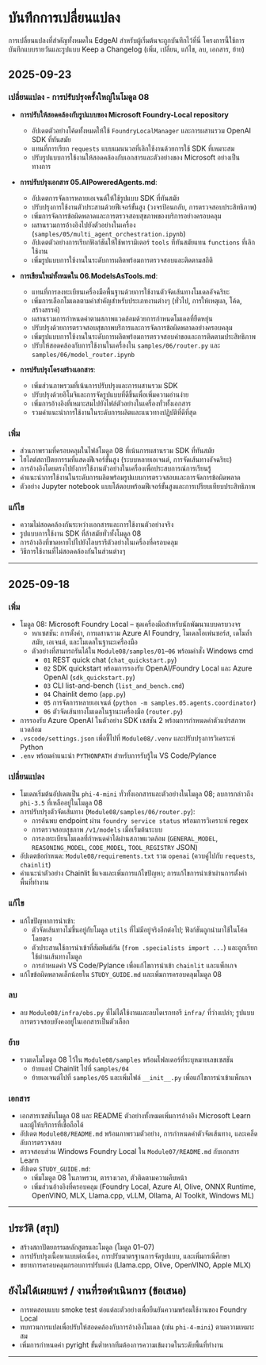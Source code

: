 <!--
CO_OP_TRANSLATOR_METADATA:
{
  "original_hash": "906e890232c6c2e1dac4cccfeb449acd",
  "translation_date": "2025-09-24T22:33:02+00:00",
  "source_file": "CHANGELOG.md",
  "language_code": "th"
}
-->
# บันทึกการเปลี่ยนแปลง

การเปลี่ยนแปลงที่สำคัญทั้งหมดใน EdgeAI สำหรับผู้เริ่มต้นจะถูกบันทึกไว้ที่นี่ โครงการนี้ใช้การบันทึกแบบรายวันและรูปแบบ Keep a Changelog (เพิ่ม, เปลี่ยน, แก้ไข, ลบ, เอกสาร, ย้าย)

## 2025-09-23

### เปลี่ยนแปลง - การปรับปรุงครั้งใหญ่ในโมดูล 08
- **การปรับให้สอดคล้องกับรูปแบบของ Microsoft Foundry-Local repository**
  - อัปเดตตัวอย่างโค้ดทั้งหมดให้ใช้ `FoundryLocalManager` และการผสานรวม OpenAI SDK ที่ทันสมัย
  - แทนที่การเรียก `requests` แบบแมนนวลที่เลิกใช้งานด้วยการใช้ SDK ที่เหมาะสม
  - ปรับรูปแบบการใช้งานให้สอดคล้องกับเอกสารและตัวอย่างของ Microsoft อย่างเป็นทางการ

- **การปรับปรุงเอกสาร 05.AIPoweredAgents.md**:
  - อัปเดตการจัดการหลายเอเจนต์ให้ใช้รูปแบบ SDK ที่ทันสมัย
  - ปรับปรุงการใช้งานตัวประสานด้วยฟีเจอร์ขั้นสูง (วงจรป้อนกลับ, การตรวจสอบประสิทธิภาพ)
  - เพิ่มการจัดการข้อผิดพลาดและการตรวจสอบสุขภาพของบริการอย่างครอบคลุม
  - ผสานรวมการอ้างอิงไปยังตัวอย่างในเครื่อง (`samples/05/multi_agent_orchestration.ipynb`)
  - อัปเดตตัวอย่างการเรียกฟังก์ชันให้ใช้พารามิเตอร์ `tools` ที่ทันสมัยแทน `functions` ที่เลิกใช้งาน
  - เพิ่มรูปแบบการใช้งานในระดับการผลิตพร้อมการตรวจสอบและติดตามสถิติ

- **การเขียนใหม่ทั้งหมดใน 06.ModelsAsTools.md**:
  - แทนที่การลงทะเบียนเครื่องมือพื้นฐานด้วยการใช้งานตัวจัดเส้นทางโมเดลอัจฉริยะ
  - เพิ่มการเลือกโมเดลตามคำสำคัญสำหรับประเภทงานต่างๆ (ทั่วไป, การให้เหตุผล, โค้ด, สร้างสรรค์)
  - ผสานรวมการกำหนดค่าตามสภาพแวดล้อมด้วยการกำหนดโมเดลที่ยืดหยุ่น
  - ปรับปรุงด้วยการตรวจสอบสุขภาพบริการและการจัดการข้อผิดพลาดอย่างครอบคลุม
  - เพิ่มรูปแบบการใช้งานในระดับการผลิตพร้อมการตรวจสอบคำขอและการติดตามประสิทธิภาพ
  - ปรับให้สอดคล้องกับการใช้งานในเครื่องใน `samples/06/router.py` และ `samples/06/model_router.ipynb`

- **การปรับปรุงโครงสร้างเอกสาร**:
  - เพิ่มส่วนภาพรวมที่เน้นการปรับปรุงและการผสานรวม SDK
  - ปรับปรุงด้วยอิโมจิและการจัดรูปแบบที่ดีขึ้นเพื่อเพิ่มความอ่านง่าย
  - เพิ่มการอ้างอิงที่เหมาะสมไปยังไฟล์ตัวอย่างในเครื่องทั่วทั้งเอกสาร
  - รวมคำแนะนำการใช้งานในระดับการผลิตและแนวทางปฏิบัติที่ดีที่สุด

### เพิ่ม
- ส่วนภาพรวมที่ครอบคลุมในไฟล์โมดูล 08 ที่เน้นการผสานรวม SDK ที่ทันสมัย
- ไฮไลต์สถาปัตยกรรมที่แสดงฟีเจอร์ขั้นสูง (ระบบหลายเอเจนต์, การจัดเส้นทางอัจฉริยะ)
- การอ้างอิงโดยตรงไปยังการใช้งานตัวอย่างในเครื่องเพื่อประสบการณ์การเรียนรู้
- คำแนะนำการใช้งานในระดับการผลิตพร้อมรูปแบบการตรวจสอบและการจัดการข้อผิดพลาด
- ตัวอย่าง Jupyter notebook แบบโต้ตอบพร้อมฟีเจอร์ขั้นสูงและการเปรียบเทียบประสิทธิภาพ

### แก้ไข
- ความไม่สอดคล้องกันระหว่างเอกสารและการใช้งานตัวอย่างจริง
- รูปแบบการใช้งาน SDK ที่ล้าสมัยทั่วทั้งโมดูล 08
- การอ้างอิงที่ขาดหายไปไปยังไลบรารีตัวอย่างในเครื่องที่ครอบคลุม
- วิธีการใช้งานที่ไม่สอดคล้องกันในส่วนต่างๆ

---

## 2025-09-18

### เพิ่ม
- โมดูล 08: Microsoft Foundry Local – ชุดเครื่องมือสำหรับนักพัฒนาแบบครบวงจร
  - หกเซสชัน: การตั้งค่า, การผสานรวม Azure AI Foundry, โมเดลโอเพ่นซอร์ส, เดโมล้ำสมัย, เอเจนต์, และโมเดลในฐานะเครื่องมือ
  - ตัวอย่างที่สามารถรันได้ใน `Module08/samples/01`–`06` พร้อมคำสั่ง Windows cmd
    - `01` REST quick chat (`chat_quickstart.py`)
    - `02` SDK quickstart พร้อมการรองรับ OpenAI/Foundry Local และ Azure OpenAI (`sdk_quickstart.py`)
    - `03` CLI list-and-bench (`list_and_bench.cmd`)
    - `04` Chainlit demo (`app.py`)
    - `05` การจัดการหลายเอเจนต์ (`python -m samples.05.agents.coordinator`)
    - `06` ตัวจัดเส้นทางโมเดลในฐานะเครื่องมือ (`router.py`)
- การรองรับ Azure OpenAI ในตัวอย่าง SDK เซสชัน 2 พร้อมการกำหนดค่าตัวแปรสภาพแวดล้อม
- `.vscode/settings.json` เพื่อชี้ไปที่ `Module08/.venv` และปรับปรุงการวิเคราะห์ Python
- `.env` พร้อมคำแนะนำ `PYTHONPATH` สำหรับการรับรู้ใน VS Code/Pylance

### เปลี่ยนแปลง
- โมเดลเริ่มต้นอัปเดตเป็น `phi-4-mini` ทั่วทั้งเอกสารและตัวอย่างในโมดูล 08; ลบการกล่าวถึง `phi-3.5` ที่เหลืออยู่ในโมดูล 08
- การปรับปรุงตัวจัดเส้นทาง (`Module08/samples/06/router.py`):
  - การค้นพบ endpoint ผ่าน `foundry service status` พร้อมการวิเคราะห์ regex
  - การตรวจสอบสุขภาพ `/v1/models` เมื่อเริ่มต้นระบบ
  - การลงทะเบียนโมเดลที่กำหนดค่าได้ผ่านสภาพแวดล้อม (`GENERAL_MODEL`, `REASONING_MODEL`, `CODE_MODEL`, `TOOL_REGISTRY` JSON)
- อัปเดตข้อกำหนด: `Module08/requirements.txt` รวม `openai` (ควบคู่ไปกับ `requests`, `chainlit`)
- คำแนะนำตัวอย่าง Chainlit ชี้แจงและเพิ่มการแก้ไขปัญหา; การแก้ไขการนำเข้าผ่านการตั้งค่าพื้นที่ทำงาน

### แก้ไข
- แก้ไขปัญหาการนำเข้า:
  - ตัวจัดเส้นทางไม่ขึ้นอยู่กับโมดูล `utils` ที่ไม่มีอยู่จริงอีกต่อไป; ฟังก์ชันถูกนำมาใช้ในโค้ดโดยตรง
  - ตัวประสานใช้การนำเข้าที่สัมพันธ์กัน (`from .specialists import ...`) และถูกเรียกใช้ผ่านเส้นทางโมดูล
  - การกำหนดค่า VS Code/Pylance เพื่อแก้ไขการนำเข้า `chainlit` และแพ็กเกจ
- แก้ไขข้อผิดพลาดเล็กน้อยใน `STUDY_GUIDE.md` และเพิ่มการครอบคลุมโมดูล 08

### ลบ
- ลบ `Module08/infra/obs.py` ที่ไม่ได้ใช้งานและลบไดเรกทอรี `infra/` ที่ว่างเปล่า; รูปแบบการตรวจสอบยังคงอยู่ในเอกสารเป็นตัวเลือก

### ย้าย
- รวมเดโมโมดูล 08 ไว้ใน `Module08/samples` พร้อมโฟลเดอร์ที่ระบุหมายเลขเซสชัน
  - ย้ายแอป Chainlit ไปที่ `samples/04`
  - ย้ายเอเจนต์ไปที่ `samples/05` และเพิ่มไฟล์ `__init__.py` เพื่อแก้ไขการนำเข้าแพ็กเกจ

### เอกสาร
- เอกสารเซสชันโมดูล 08 และ README ตัวอย่างทั้งหมดเพิ่มการอ้างอิง Microsoft Learn และผู้ให้บริการที่เชื่อถือได้
- อัปเดต `Module08/README.md` พร้อมภาพรวมตัวอย่าง, การกำหนดค่าตัวจัดเส้นทาง, และเคล็ดลับการตรวจสอบ
- ตรวจสอบส่วน Windows Foundry Local ใน `Module07/README.md` กับเอกสาร Learn
- อัปเดต `STUDY_GUIDE.md`:
  - เพิ่มโมดูล 08 ในภาพรวม, ตารางเวลา, ตัวติดตามความคืบหน้า
  - เพิ่มส่วนอ้างอิงที่ครอบคลุม (Foundry Local, Azure AI, Olive, ONNX Runtime, OpenVINO, MLX, Llama.cpp, vLLM, Ollama, AI Toolkit, Windows ML)

---

## ประวัติ (สรุป)
- สร้างสถาปัตยกรรมหลักสูตรและโมดูล (โมดูล 01–07)
- การปรับปรุงเนื้อหาแบบต่อเนื่อง, การปรับมาตรฐานการจัดรูปแบบ, และเพิ่มกรณีศึกษา
- ขยายการครอบคลุมกรอบการปรับแต่ง (Llama.cpp, Olive, OpenVINO, Apple MLX)

## ยังไม่ได้เผยแพร่ / งานที่รอดำเนินการ (ข้อเสนอ)
- การทดสอบแบบ smoke test ต่อแต่ละตัวอย่างเพื่อยืนยันความพร้อมใช้งานของ Foundry Local
- ทบทวนการแปลเพื่อปรับให้สอดคล้องกับการอ้างอิงโมเดล (เช่น `phi-4-mini`) ตามความเหมาะสม
- เพิ่มการกำหนดค่า pyright ขั้นต่ำหากทีมต้องการความเข้มงวดในระดับพื้นที่ทำงาน

---

